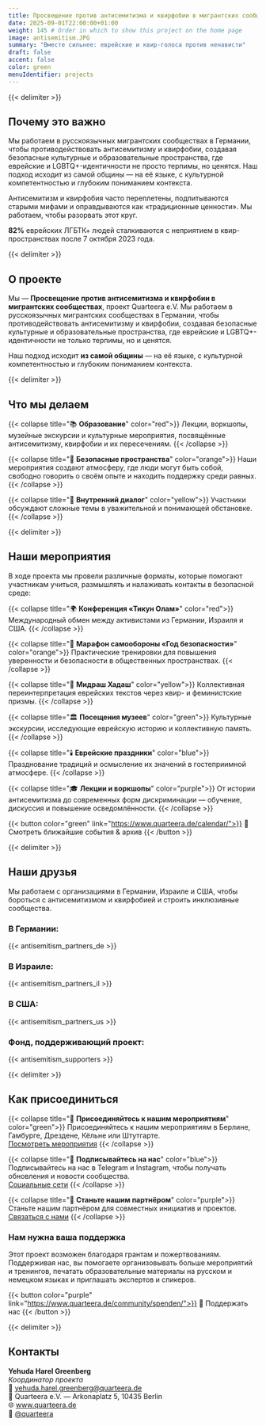 ```yaml
---
title: Просвещение против антисемитизма и квирфобии в мигрантских сообществах
date: 2025-09-01T22:00:00+01:00
weight: 145 # Order in which to show this project on the home page
image: antisemitism.JPG
summary: "Вместе сильнее: еврейские и квир-голоса против ненависти"
draft: false
accent: false
color: green
menuIdentifier: projects
---
```


{{< delimiter >}}

## Почему это важно
Мы работаем в русскоязычных мигрантских сообществах в Германии, чтобы противодействовать антисемитизму и квирфобии, создавая безопасные
культурные и образовательные пространства, где еврейские и LGBTQ+-идентичности не просто терпимы, но ценятся. Наш подход
исходит из самой общины — на её языке, с культурной компетентностью и глубоким пониманием контекста.

Антисемитизм и квирфобия часто переплетены, подпитываются старыми мифами и оправдываются как «традиционные ценности».
Мы работаем, чтобы разорвать этот круг.

**82%** еврейских ЛГБТК+ людей сталкиваются с неприятием в квир-пространствах после 7 октября 2023 года.

{{< delimiter >}}

## О проекте

Мы — **Просвещение против антисемитизма и квирфобии в мигрантских сообществах**, проект Quarteera e.V.
Мы работаем в русскоязычных мигрантских сообществах в Германии, чтобы противодействовать антисемитизму и квирфобии,
создавая безопасные культурные и образовательные пространства, где еврейские и LGBTQ+-идентичности не только терпимы, но и ценятся.

Наш подход исходит **из самой общины** — на её языке, с культурной компетентностью и глубоким пониманием контекста.

{{< delimiter >}}

## Что мы делаем

{{< collapse title="📚  **Образование**" color="red">}}
Лекции, воркшопы, музейные экскурсии и культурные мероприятия, посвящённые антисемитизму, квирфобии и их пересечениям.
{{< /collapse >}}

{{< collapse title="💬  **Безопасные пространства**" color="orange">}}
Наши мероприятия создают атмосферу, где люди могут быть собой, свободно говорить о своём опыте и находить поддержку среди равных.
{{< /collapse >}}

{{< collapse title="🤝  **Внутренний диалог**" color="yellow">}}
Участники обсуждают сложные темы в уважительной и понимающей обстановке.
{{< /collapse >}}

{{< delimiter >}}

## Наши мероприятия
В ходе проекта мы провели различные форматы, которые помогают участникам учиться, размышлять и налаживать контакты в безопасной среде:

{{< collapse title="🌍 **Конференция «Тикун Олам»**" color="red">}}
Международный обмен между активистами из Германии, Израиля и США.
{{< /collapse >}}

{{< collapse title="🥋 **Марафон самообороны «Год безопасности»**" color="orange">}}
Практические тренировки для повышения уверенности и безопасности в общественных пространствах.
{{< /collapse >}}

{{< collapse title="📖 **Мидраш Хадаш**" color="yellow">}}
Коллективная переинтерпретация еврейских текстов через квир- и феминистские призмы.
{{< /collapse >}}

{{< collapse title="🏛️ **Посещения музеев**" color="green">}}
Культурные экскурсии, исследующие еврейскую историю и коллективную память.
{{< /collapse >}}

{{< collapse title="🕯️ **Еврейские праздники**" color="blue">}}
Празднование традиций и осмысление их значений в гостеприимной атмосфере.
{{< /collapse >}}

{{< collapse title="🎓 **Лекции и воркшопы**" color="purple">}}
От истории антисемитизма до современных форм дискриминации — обучение, дискуссия и повышение осведомлённости.
{{< /collapse >}}

{{< button color="green" link="https://www.quarteera.de/calendar/">}}
📅 Смотреть ближайшие события & архив
{{< /button >}}

{{< delimiter >}}

## Наши друзья
Мы работаем с организациями в Германии, Израиле и США, чтобы бороться с антисемитизмом и квирфобией и строить инклюзивные сообщества.

### В Германии:
{{< antisemitism_partners_de >}}
### В Израиле:
{{< antisemitism_partners_il >}}
### В США:
{{< antisemitism_partners_us >}}
### Фонд, поддерживающий проект:
{{< antisemitism_supporters >}}

{{< delimiter >}}

## Как присоединиться

{{< collapse title="🎯 **Присоединяйтесь к нашим мероприятиям**" color="green">}}
Присоединяйтесь к нашим мероприятиям в Берлине, Гамбурге, Дрездене, Кёльне или Штутгарте.\
[Посмотреть мероприятия](https://www.quarteera.de/calendar/)
{{< /collapse >}}

{{< collapse title="📱  **Подписывайтесь на нас**" color="blue">}}
Подписывайтесь на нас в Telegram и Instagram, чтобы получать обновления и новости сообщества.\
[Социальные сети](https://linktr.ee/quarteera)
{{< /collapse >}}

{{< collapse title="🤝  **Станьте нашим партнёром**" color="purple">}}
Станьте нашим партнёром для совместных инициатив и проектов.\
[Связаться с нами](https://linktr.ee/quarteera)
{{< /collapse >}}

### Нам нужна ваша поддержка
Этот проект возможен благодаря грантам и пожертвованиям. Поддерживая нас, вы помогаете организовывать больше мероприятий и тренингов,
печатать образовательные материалы на русском и немецком языках и приглашать экспертов и спикеров.

{{< button color="purple" link="https://www.quarteera.de/community/spenden/">}}
💛 Поддержать нас
{{< /button >}}

{{< delimiter >}}

## Контакты
**Yehuda Harel Greenberg** \
*Координатор проекта* \
📧 yehuda.harel.greenberg@quarteera.de \
📍 Quarteera e.V. — Arkonaplatz 5, 10435 Berlin \
🌐 www.quarteera.de \
📱 [@quarteera](https://instagram.com/quarteera)
